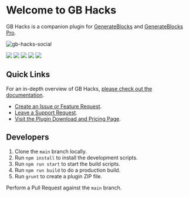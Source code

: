 # Welcome to GB Hacks

GB Hacks is a companion plugin for <a href="https://generateblocks.com/?ref=527">GenerateBlocks</a> and <a href="https://generateblocks.com/pro/?ref=527">GenerateBlocks Pro</a>.

![gb-hacks-social](https://github.com/DLXPlugins/gb-hacks/assets/636521/988b45cc-959a-4e74-a865-425429b347f3)

<img src="https://img.shields.io/badge/node-18.12.1-green" /> <img src="https://img.shields.io/badge/NPM-8.19.2-blue" /> <img src="https://img.shields.io/badge/Webpack-5.74.0-orange" /> <img src="https://img.shields.io/badge/webpack--cli-4.10.0-orange" /> <img src="https://img.shields.io/badge/%40wordpress%2Fscripts-%5E23.3.0-green" />

## Quick Links

For an in-depth overview of GB Hacks, <a href="https://docs.dlxplugins.com/v/gb-hacks/">please check out the documentation</a>.

* <a href="https://github.com/DLXPlugins/gb-hacks/issues/new">Create an Issue or Feature Request</a>.
* <a href="https://dlxplugins.com/support/">Leave a Support Request</a>.
* <a href="https://dlxplugins.com/plugins/gb-hacks/">Visit the Plugin Download and Pricing Page</a>.

## Developers

1. Clone the `main` branch locally.
2. Run `npm install` to install the development scripts.
3. Run `npm run start` to start the build scripts.
4. Run `npm run build` to do a production build.
5. Run `grunt` to create a plugin ZIP file.

Perform a Pull Request against the `main` branch.

